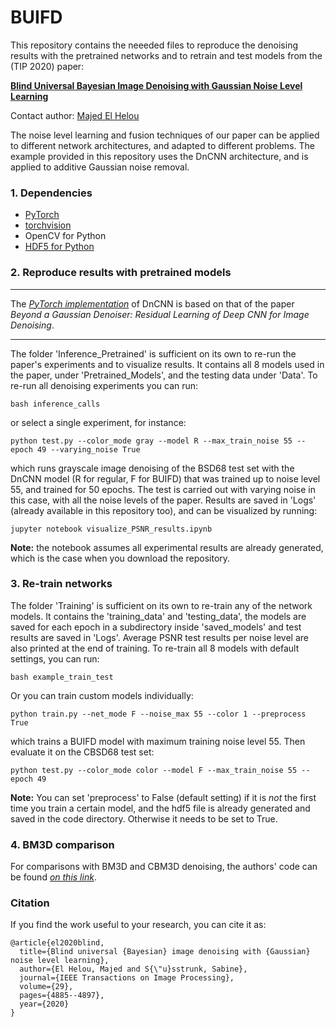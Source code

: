 # BUIFD

This repository contains the neeeded files to reproduce the denoising results with the pretrained networks and to retrain and test models from the (TIP 2020) paper:

**[Blind Universal Bayesian Image Denoising with Gaussian Noise Level Learning](https://arxiv.org/abs/1907.03029)**

Contact author: [Majed El Helou](http://majedelhelou.github.io)

The noise level learning and fusion techniques of our paper can be applied to different network architectures, and adapted to different problems. The example provided in this repository uses the DnCNN architecture, and is applied to additive Gaussian noise removal.


### 1. Dependencies
* [PyTorch](http://pytorch.org/)
* [torchvision](https://github.com/pytorch/vision)
* OpenCV for Python
* [HDF5 for Python](http://www.h5py.org/)

### 2. Reproduce results with pretrained models
****
The [*PyTorch implementation*](https://github.com/SaoYan/DnCNN-PyTorch) of DnCNN is based on that of the paper *Beyond a Gaussian Denoiser: Residual Learning of Deep CNN for Image Denoising*.
****

The folder 'Inference_Pretrained' is sufficient on its own to re-run the paper's experiments and to visualize results.
It contains all 8 models used in the paper, under 'Pretrained_Models', and the testing data under 'Data'.
To re-run all denoising experiments you can run:
```
bash inference_calls
```
or select a single experiment, for instance:
```
python test.py --color_mode gray --model R --max_train_noise 55 --epoch 49 --varying_noise True
```
which runs grayscale image denoising of the BSD68 test set with the DnCNN model (R for regular, F for BUIFD) that was trained up to noise level 55, and trained for 50 epochs. The test is carried out with varying noise in this case, with all the noise levels of the paper.
Results are saved in 'Logs' (already available in this repository too), and can be visualized by running:
```
jupyter notebook visualize_PSNR_results.ipynb
```
**Note:** the notebook assumes all experimental results are already generated, which is the case when you download the repository.

### 3. Re-train networks
The folder 'Training' is sufficient on its own to re-train any of the network models. It contains the 'training_data' and 'testing_data', the models are saved for each epoch in a subdirectory inside 'saved_models' and test results are saved in 'Logs'. Average PSNR test results per noise level are also printed at the end of training.
To re-train all 8 models with default settings, you can run:
```
bash example_train_test
```
Or you can train custom models individually:
```
python train.py --net_mode F --noise_max 55 --color 1 --preprocess True
```
which trains a BUIFD model with maximum training noise level 55. Then evaluate it on the CBSD68 test set:
```
python test.py --color_mode color --model F --max_train_noise 55 --epoch 49
```
**Note:** You can set 'preprocess' to False (default setting) if it is *not* the first time you train a certain model, and the hdf5 file is already generated and saved in the code directory. Otherwise it needs to be set to True.


### 4. BM3D comparison
For comparisons with BM3D and CBM3D denoising, the authors' code can be found [*on this link*](http://www.cs.tut.fi/~foi/GCF-BM3D/).

### Citation
If you find the work useful to your research, you can cite it as:
```
@article{el2020blind,
  title={Blind universal {Bayesian} image denoising with {Gaussian} noise level learning},
  author={El Helou, Majed and S{\"u}sstrunk, Sabine},
  journal={IEEE Transactions on Image Processing},
  volume={29},
  pages={4885--4897},
  year={2020}
}
```


